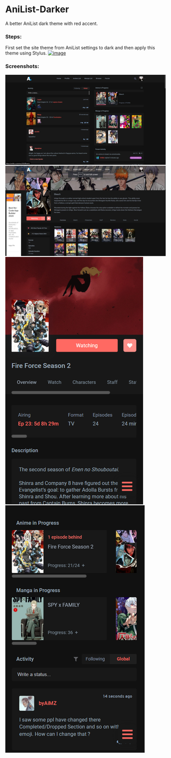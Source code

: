 # AniList-Darker
A better AniList dark theme with red accent.
### Steps:
First set the site theme from AniList settings to dark and then apply this theme using Stylus.
[![image](https://img.shields.io/badge/Install/Update%20directly%20with-Stylus-116b59.svg?longCache=true&amp;style=for-the-badge)](https://raw.githubusercontent.com/DishankJ/AniList-Darker/main/AniList-Darker.user.styl)

### Screenshots:
![](Images/Theme%20Screenshot%203.jpg)
![](Images/Theme%20Screenshot%204.jpg)
![](Images/Theme%20Screenshot%202.jpg)
![](Images/Theme%20Screenshot%201.jpg)
